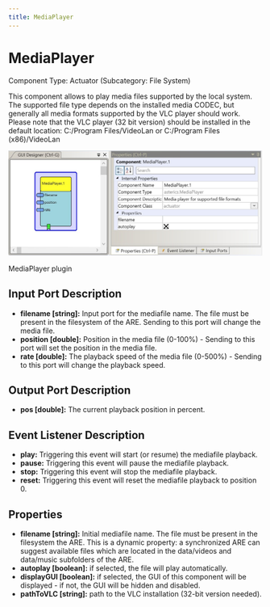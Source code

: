 ```yaml
---
title: MediaPlayer
---
```


# MediaPlayer

Component Type: Actuator (Subcategory: File System)

This component allows to play media files supported by the local system. The supported file type depends on the installed media CODEC, but generally all media formats supported by the VLC player should work. Please note that the VLC player (32 bit version) should be installed in the default location: C:/Program Files/VideoLan or C:/Program Files (x86)/VideoLan

![Screenshot: MediaPlayer plugin](img/mediaplayer.jpg "Screenshot: MediaPlayer plugin")

MediaPlayer plugin

## Input Port Description

*   **filename \[string\]:** Input port for the mediafile name. The file must be present in the filesystem of the ARE. Sending to this port will change the media file.
*   **position \[double\]:** Position in the media file (0-100%) - Sending to this port will set the position in the media file.
*   **rate \[double\]:** The playback speed of the media file (0-500%) - Sending to this port will change the playback speed.

## Output Port Description

*   **pos \[double\]:** The current playback position in percent.

## Event Listener Description

*   **play:** Triggering this event will start (or resume) the mediafile playback.
*   **pause:** Triggering this event will pause the mediafile playback.
*   **stop:** Triggering this event will stop the mediafile playback.
*   **reset:** Triggering this event will reset the mediafile playback to position 0.

## Properties

*   **filename \[string\]:** Initial mediafile name. The file must be present in the filesystem the ARE. This is a dynamic property: a synchronized ARE can suggest available files which are located in the data/videos and data/music subfolders of the ARE.
*   **autoplay \[boolean\]:** if selected, the file will play automatically.
*   **displayGUI \[boolean\]:** if selected, the GUI of this component will be displayed - if not, the GUI will be hidden and disabled.
*   **pathToVLC \[string\]:** path to the VLC installation (32-bit version needed).